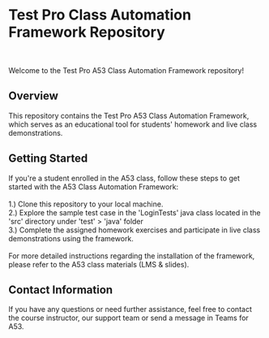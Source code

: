 <h1>Test Pro  Class Automation Framework Repository</h1><br>

Welcome to the Test Pro A53 Class Automation Framework repository! <br>

<h2>Overview</h2>
This repository contains the Test Pro A53 Class Automation Framework, which serves as an educational tool for students' homework and live class demonstrations.

<h2>Getting Started</h2>
If you're a student enrolled in the A53 class, follow these steps to get started with the A53 Class Automation Framework:<br><br>
1.) Clone this repository to your local machine. <br>
2.) Explore the sample test case in the 'LoginTests' java class located in the 'src' directory under 'test' > 'java' folder <br>
3.) Complete the assigned homework exercises and participate in live class demonstrations using the framework. <br><br>
For more detailed instructions regarding the installation of the framework, please refer to the A53 class materials (LMS & slides).

<h2>Contact Information</h2>
If you have any questions or need further assistance, feel free to contact the course instructor, our support team or send a message in Teams for A53. 
